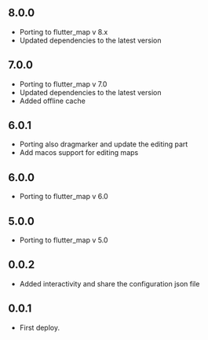 
## 8.0.0
* Porting to flutter_map v 8.x
* Updated dependencies to the latest version

## 7.0.0
* Porting to flutter_map v 7.0
* Updated dependencies to the latest version
* Added offline cache

## 6.0.1
* Porting also dragmarker and update the editing part
* Add macos support for editing maps

## 6.0.0
* Porting to flutter_map v 6.0

## 5.0.0
* Porting to flutter_map v 5.0

## 0.0.2
* Added interactivity and share the configuration json file

## 0.0.1
* First deploy.





